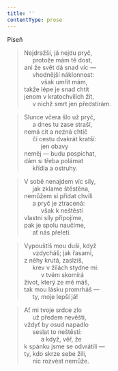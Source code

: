 ```yaml
---
title: ''
contentType: prose
---
```


Píseň

> Nejdražší, já nejdu pryč,  
>      protože mám tě dost,  
> ani že svět dá snad víc —  
>      vhodnější náklonnost:  
>           však umřít mám,  
> takže lépe je snad chtít  
> jenom v kratochvílích žít,  
>      v nichž smrt jen předstírám.

> Slunce včera šlo už pryč,  
>      a dnes tu zase straší,  
> nemá cit a nezná chtíč  
>      či cestu dvakrát kratší:  
>           jen obavy  
> neměj — budu pospíchat,  
> dám si třeba polámat  
>      křídla a ostruhy.

> V sobě nenajdem víc síly,  
>      jak zklame štěstěna,  
> nemůžem si přidat chvíli  
>      a pryč je ztracená:  
>           však k neštěstí  
> vlastní síly připojíme,  
> pak je spolu naučíme,  
>      ať nás přeletí.

> Vypouštíš mou duši, když  
>      vzdycháš; jak řasami,  
> z něhy krutá, zaslzíš,  
>      krev v žilách stydne mi:  
>           v tvém skomírá  
> život, který ze mě máš,  
> tak mou lásku promrháš —  
>      ty, moje lepší já!

> Ať mi tvoje srdce zlo  
>      už předem nevěští,  
> vždyť by osud napadlo  
>      seslat to neštěstí:  
>           a když, věř, že  
> k spánku jsme se odvrátili —  
> ty, kdo skrze sebe žili,  
>      nic rozvést nemůže.
